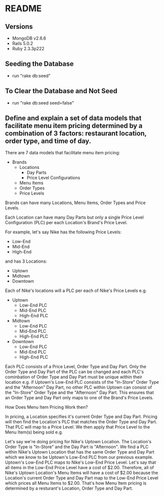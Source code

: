 # README

## Versions
- MongoDB v2.6.6
- Rails 5.0.2
- Ruby 2.3.3p222

## Seeding the Database
- run "rake db:seed"

## To Clear the Database and Not Seed
- run "rake db:seed seed=false"

## Define and explain a set of data models that facilitate menu item pricing determined by a combination of 3 factors: restaurant location, order type, and time of day.

There are 7 data models that facilitate menu item pricing:
- Brands
  - Locations
    - Day Parts
    - Price Level Configurations
  - Menu Items
  - Order Types
  - Price Levels

Brands can have many Locations, Menu Items, Order Types and Price Levels.

Each Location can have many Day Parts but only a single Price Level Configuration (PLC) per each Location's Brand's Price Level.

For example, let's say Nike has the following Price Levels:
- Low-End
- Mid-End
- High-End

and has 3 Locations:
- Uptown
- Midtown
- Downtown


Each of Nike's locations will a PLC per each of Nike's Price Levels e.g.
- Uptown
  - Low-End PLC
  - Mid-End PLC
  - High-End PLC
- Midtown
  - Low-End PLC
  - Mid-End PLC
  - High-End PLC
- Downtown
  - Low-End PLC
  - Mid-End PLC
  - High-End PLC

Each PLC consists of a Price Level, Order Type and Day Part.
Only the Order Type and Day Part of the PLC can be changed and
each PLC's cominbation of Order Type and Day Part must be unique within
their location e.g. if Uptown's Low-End PLC consists of the "In-Store" Order Type and
the "Afternoon" Day Part, no other PLC within Uptown can consist of the "In-Store"
Order Type and the "Afternoon" Day Part. This ensures that an Order Type and Day Part only
maps to one of the Brand's Price Levels.

How Does Menu Item Pricing Work then?

In pricing, a Location specifies it's current Order Type and Day Part. Pricing will then find
the Location's PLC that matches the Order Type and Day Part. That PLC will map to a Price Level.
We then apply that Price Level to the Menu Item(s) being sold e.g.

Let's say we're doing pricing for Nike's Uptown Location. The Location's Order Type is "In-Store" and the Day Part is "Afternoon". We find a PLC within Nike's Uptown Location that has the same Order Type and Day Part which we know to be Uptown's Low-End PLC from our previous example.
Uptown's Low-End PLC maps to Nike's Low-End Price Level. Let's say that all items in the Low-End
Price Level have a cost of $2.00. Therefore, all of Nike's Uptown Location's Menu Items will have a cost of $2.00 because the Location's current Order Type and Day Part map to the Low-End
Price Level which prices all Menu Items to $2.00. That's how Menu Item pricing is determined by a resturant's Location, Order Type and Day Part.





